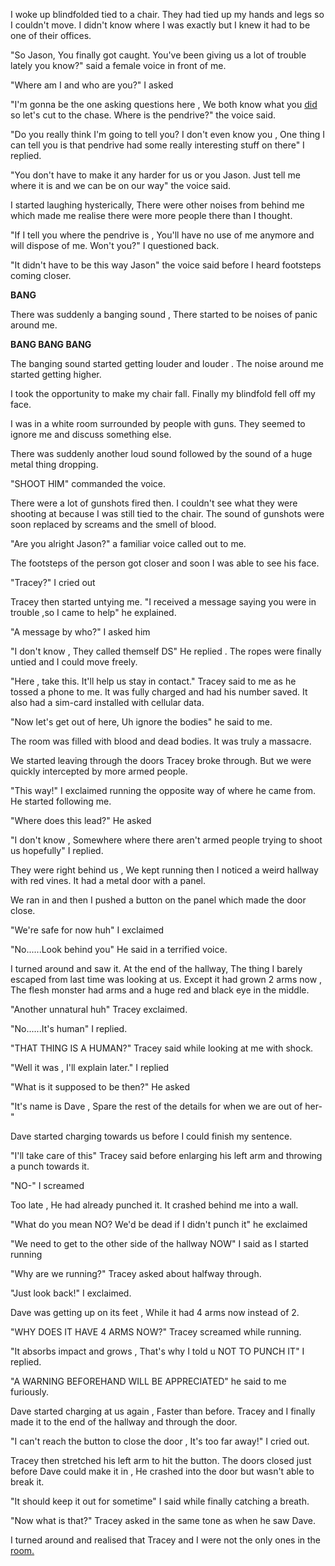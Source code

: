 I woke up blindfolded tied to a chair. They had tied up my hands and legs so I couldn't move. I didn't know where I was exactly but I knew it had to be one of their offices.


"So Jason, You finally got caught. You've been giving us a lot of trouble lately you know?" said a female voice in front of me.


"Where am I and who are you?" I asked 


"I'm gonna be the one asking questions here , We both know what you [did](https://www.reddit.com/r/nosleep/s/2TATCeC2jA) so let's cut to the chase. Where is the pendrive?" the voice said.


"Do you really think I'm going to tell you? I don't even know you , One thing I can tell you is that pendrive had some really interesting stuff on there" I replied.


"You don't have to make it any harder for us or you Jason. Just tell me where it is and we can be on our way" the voice said.


I started laughing hysterically, There were other noises from behind me which made me realise there were more people there than I thought.


"If I tell you where the pendrive is , You'll have no use of me anymore and will dispose of me. Won't you?" I questioned back.


"It didn't have to be this way Jason" the voice said before I heard footsteps coming closer.


**BANG**


There was suddenly a banging sound , There started to be noises of panic around me.


**BANG BANG BANG**


The banging sound started getting louder and louder . The noise around me started getting higher.


I took the opportunity to make my chair fall. Finally my blindfold fell off my face.


I was in a white room surrounded by people with guns. They seemed to ignore me and discuss something else.


There was suddenly another loud sound followed by the sound of a huge metal thing dropping.


"SHOOT HIM" commanded the voice.


There were a lot of gunshots fired then. I couldn't see what they were shooting at because I was still tied to the chair. The sound of gunshots were soon replaced by screams and the smell of blood.


"Are you alright Jason?" a familiar voice called out to me. 


The footsteps of the person got closer and soon I was able to see his face.


"Tracey?" I cried out 


Tracey then started untying me. "I received a message saying you were in trouble ,so I came to help" he explained.


"A message by who?" I asked him


"I don't know , They called themself DS" He replied . The ropes were finally untied and I could move freely.


"Here , take this. It'll help us stay in contact." Tracey said to me as he tossed a phone to me. It was fully charged and had his number saved. It also had a sim-card installed with cellular data.


"Now let's get out of here, Uh ignore the bodies" he said to me.


The room was filled with blood and dead bodies. It was truly a massacre.


We started leaving through the doors Tracey broke through. But we were quickly intercepted by more armed people. 


"This way!" I exclaimed running the opposite way of where he came from. He started following me.


"Where does this lead?" He asked


"I don't know , Somewhere where there aren't armed people trying to shoot us hopefully" I replied.


They were right behind us , We kept running then I noticed a weird hallway with red vines. It had a metal door with a panel.


We ran in and then I pushed a button on the panel which made the door close.


"We're safe for now huh" I exclaimed 


"No......Look behind you" He said in a terrified voice. 


I turned around and saw it. At the end of the hallway, The thing I barely escaped from last time was looking at us. Except it had grown 2 arms now , The flesh monster had arms and a huge red and black eye in the middle.


"Another unnatural huh" Tracey exclaimed.


"No......It's human" I replied.


"THAT THING IS A HUMAN?" Tracey said while looking at me with shock.


"Well it was , I'll explain later." I replied 


"What is it supposed to be then?" He asked


"It's name is Dave , Spare the rest of the details for when we are out of her-"


Dave started charging towards us before I could finish my sentence.


"I'll take care of this" Tracey said before enlarging his left arm and throwing a punch towards it. 


"NO-" I screamed


Too late , He had already punched it. It crashed behind me into a wall.


"What do you mean NO? We'd be dead if I didn't punch it" he exclaimed 


"We need to get to the other side of the hallway NOW" I said as I started running


"Why are we running?" Tracey asked about halfway through.


"Just look back!" I exclaimed.


Dave was getting up on its feet , While it had 4 arms now instead of 2.


"WHY DOES IT HAVE 4 ARMS NOW?" Tracey screamed while running.


"It absorbs impact and grows , That's why I told u NOT TO PUNCH IT" I replied.


"A WARNING BEFOREHAND WILL BE APPRECIATED" he said to me furiously.


Dave started charging at us again , Faster than before. Tracey and I finally made it to the end of the hallway and through the door. 


"I can't reach the button to close the door , It's too far away!" I cried out.


Tracey then stretched his left arm to hit the button. The doors closed just before Dave could make it in , He crashed into the door but wasn't able to break it.


"It should keep it out for sometime" I said while finally catching a breath.


"Now what is that?" Tracey asked in the same tone as when he saw Dave.


I turned around and realised that Tracey and I were not the only ones in the [room.](https://www.reddit.com/r/UnnaturalUniverse/s/PnjyftoweI)